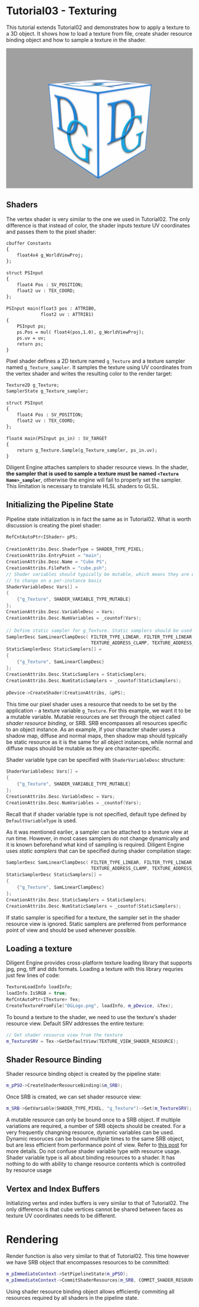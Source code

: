 # Tutorial03 - Texturing

This tutorial extends Tutorial02 and demonstrates how to apply a texture to a 3D object. It shows how to load a texture 
from file, create shader resource binding object and how to sample a texture in the shader.

![](Screenshot.png)

## Shaders

The vertex shader is very similar to the one we used in Tutorial02. The only difference is that instead of color,
the shader inputs texture UV coordinates and passes them to the pixel shader:

```hlsl
cbuffer Constants
{
    float4x4 g_WorldViewProj;
};

struct PSInput 
{ 
    float4 Pos : SV_POSITION; 
    float2 uv : TEX_COORD; 
};

PSInput main(float3 pos : ATTRIB0, 
             float2 uv : ATTRIB1) 
{
    PSInput ps; 
    ps.Pos = mul( float4(pos,1.0), g_WorldViewProj);
    ps.uv = uv;
    return ps;
}
```

Pixel shader defines a 2D texture named `g_Texture` and a texture sampler named `g_Texture_sampler`. It samples
the texture using UV coordinates from the vertex shader and writes the resulting color to the render target:

```hlsl
Texture2D g_Texture;
SamplerState g_Texture_sampler;

struct PSInput 
{ 
    float4 Pos : SV_POSITION; 
    float2 uv : TEX_COORD; 
};

float4 main(PSInput ps_in) : SV_TARGET
{
    return g_Texture.Sample(g_Texture_sampler, ps_in.uv); 
}
```

Diligent Engine attaches samplers to shader resource views. In the shader,
**the sampler that is used to sample a texture must be named `<Texture Name>_sampler`**, otherwise
the engine will fail to properly set the sampler. This limitation is necessary to translate HLSL shaders 
to GLSL.

## Initializing the Pipeline State

Pipeline state initialization is in fact the same as in Tutorial02. What is worth discussion is 
creating the pixel shader:

```cpp
RefCntAutoPtr<IShader> pPS;
       
CreationAttribs.Desc.ShaderType = SHADER_TYPE_PIXEL;
CreationAttribs.EntryPoint = "main";
CreationAttribs.Desc.Name = "Cube PS";
CreationAttribs.FilePath = "cube.psh";
// Shader variables should typically be mutable, which means they are expected
// to change on a per-instance basis
ShaderVariableDesc Vars[] = 
{
    {"g_Texture", SHADER_VARIABLE_TYPE_MUTABLE}
};
CreationAttribs.Desc.VariableDesc = Vars;
CreationAttribs.Desc.NumVariables = _countof(Vars);

// Define static sampler for g_Texture. Static samplers should be used whenever possible
SamplerDesc SamLinearClampDesc( FILTER_TYPE_LINEAR, FILTER_TYPE_LINEAR, FILTER_TYPE_LINEAR, 
                                TEXTURE_ADDRESS_CLAMP, TEXTURE_ADDRESS_CLAMP, TEXTURE_ADDRESS_CLAMP);
StaticSamplerDesc StaticSamplers[] = 
{
    {"g_Texture", SamLinearClampDesc}
};
CreationAttribs.Desc.StaticSamplers = StaticSamplers;
CreationAttribs.Desc.NumStaticSamplers = _countof(StaticSamplers);

pDevice->CreateShader(CreationAttribs, &pPS);
```

This time our pixel shader uses a resource that needs to be set by the application - 
a texture variable `g_Texture`. For this example, we want it to be a mutable variable.
Mutable resources are set through the object called *shader resource binding*, or SRB. SRB
encompasses all resources specific to an object instance. As an example, if your character shader uses 
a shadow map, diffuse and normal maps, then shadow map should typically be static resource as
it is the same for all object instances, while normal and diffuse maps should be mutable as
they are character-specific.

Shader variable type can be specified with `ShaderVariableDesc` structure:

```cpp
ShaderVariableDesc Vars[] = 
{
    {"g_Texture", SHADER_VARIABLE_TYPE_MUTABLE}
};
CreationAttribs.Desc.VariableDesc = Vars;
CreationAttribs.Desc.NumVariables = _countof(Vars);
```

Recall that if shader variable type is not specified, default type defined by `DefaultVariableType`
is used.

As it was mentioned earlier, a sampler can be attached to a texture view at run time. However, in 
most cases samplers do not change dynamically and it is known beforehand what kind of
sampling is required. Diligent Engine uses *static samplers* that can be specified during shader
compilation stage:

```cpp
SamplerDesc SamLinearClampDesc( FILTER_TYPE_LINEAR, FILTER_TYPE_LINEAR, FILTER_TYPE_LINEAR, 
                                TEXTURE_ADDRESS_CLAMP, TEXTURE_ADDRESS_CLAMP, TEXTURE_ADDRESS_CLAMP);
StaticSamplerDesc StaticSamplers[] = 
{
    {"g_Texture", SamLinearClampDesc}
};
CreationAttribs.Desc.StaticSamplers = StaticSamplers;
CreationAttribs.Desc.NumStaticSamplers = _countof(StaticSamplers);
```

If static sampler is specified for a texture, the sampler set in the shader resource view is ignored.
Static samplers are preferred from performance point of view and should be used whenever possible.

## Loading a texture

Diligent Engine provides cross-platform texture loading library that supports jpg, png, tiff and dds formats.
Loading a texture with this library requries just few lines of code:

```cpp
TextureLoadInfo loadInfo;
loadInfo.IsSRGB = true;
RefCntAutoPtr<ITexture> Tex;
CreateTextureFromFile("DGLogo.png", loadInfo, m_pDevice, &Tex);
```

To bound a texture to the shader, we need to use the texture's shader resource view. Default SRV
addresses the entire texture:

```cpp
// Get shader resource view from the texture
m_TextureSRV = Tex->GetDefaultView(TEXTURE_VIEW_SHADER_RESOURCE);
```

## Shader Resource Binding

Shader resource binding object is created by the pipeline state:

```cpp
m_pPSO->CreateShaderResourceBinding(&m_SRB);
```

Once SRB is created, we can set shader resource view:

```cpp
m_SRB->GetVariable(SHADER_TYPE_PIXEL, "g_Texture")->Set(m_TextureSRV);
```

A mutable resource can only be bound once to a SRB object. If multiple variations are required,
a number of SRB objects should be created. For a very frequently changning resource, dynamic
variables can be used. Dynamic resoruces can be bound multiple times to the same SRB object,
but are less efficient from performance point of view. Refer to 
[this post](http://diligentgraphics.com/2016/03/23/resource-binding-model-in-diligent-engine-2-0/)
for more details.
Do not confuse shader variable type with resource usage. Shader variable type is all about
binding resources to a shader. It has nothing to do with ability to change resource contents which
is controlled by resource usage

## Vertex and Index Buffers

Initializing vertex and index buffers is very similar to that of Tutorial02. The only difference
is that cube vertices cannot be shared between faces as texture UV coordinates needs to be different.

# Rendering

Render function is also very similar to that of Tutorial02. This time however we have SRB
object that encompasses resources to be committed:

```cpp
m_pImmediateContext->SetPipelineState(m_pPSO);
m_pImmediateContext->CommitShaderResources(m_SRB, COMMIT_SHADER_RESOURCES_FLAG_TRANSITION_RESOURCES);
```

Using shader resource binding object allows efficiently commiting all resources required by all shaders
in the pipeline state.

